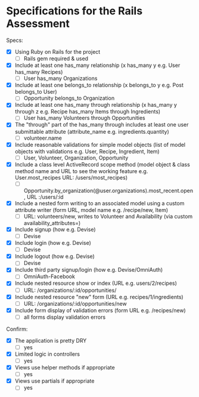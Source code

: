 # Specifications for the Rails Assessment

Specs:
- [x] Using Ruby on Rails for the project
  - [ ] Rails gem required & used
- [x] Include at least one has_many relationship (x has_many y e.g. User has_many Recipes)
  - [ ] User has_many Organizations
- [x] Include at least one belongs_to relationship (x belongs_to y e.g. Post belongs_to User)
  - [ ] Opportunity belongs_to Organization
- [x] Include at least one has_many through relationship (x has_many y through z e.g. Recipe has_many Items through Ingredients)
  - [ ] User has_many Volunteers through Opportunities
- [x] The "through" part of the has_many through includes at least one user submittable attribute (attribute_name e.g. ingredients.quantity)
  - [ ] volunteer.name
- [x] Include reasonable validations for simple model objects (list of model objects with validations e.g. User, Recipe, Ingredient, Item)
  - [ ] User, Volunteer, Organization, Opportunity
- [x] Include a class level ActiveRecord scope method (model object & class method name and URL to see the working feature e.g.   User.most_recipes URL: /users/most_recipes)
  - [ ] Opportunity.by_organization(@user.organizations).most_recent.open, URL :/users/:id
- [x] Include a nested form writing to an associated model using a custom attribute writer (form URL, model name e.g. /recipe/new, Item)
  - [ ] URL: volunteers/new, writes to Volunteer and Availability (via custom availability_attributes=)
- [x] Include signup (how e.g. Devise)
  - [ ] Devise
- [x] Include login (how e.g. Devise)
  - [ ] Devise
- [x] Include logout (how e.g. Devise)
  - [ ] Devise
- [x] Include third party signup/login (how e.g. Devise/OmniAuth)
  - [ ] OmniAuth-Facebook
- [x] Include nested resource show or index (URL e.g. users/2/recipes)
  - [ ] URL: /organizations/:id/opportunities/
- [x] Include nested resource "new" form (URL e.g. recipes/1/ingredients)
  - [ ] URL: /organizations/:id/opportunities/new
- [x] Include form display of validation errors (form URL e.g. /recipes/new)
  - [ ] all forms display validation errors

Confirm:
- [x] The application is pretty DRY
  - [ ] yes
- [x] Limited logic in controllers
  - [ ] yes
- [x] Views use helper methods if appropriate
  - [ ] yes
- [x] Views use partials if appropriate
  - [ ] yes
